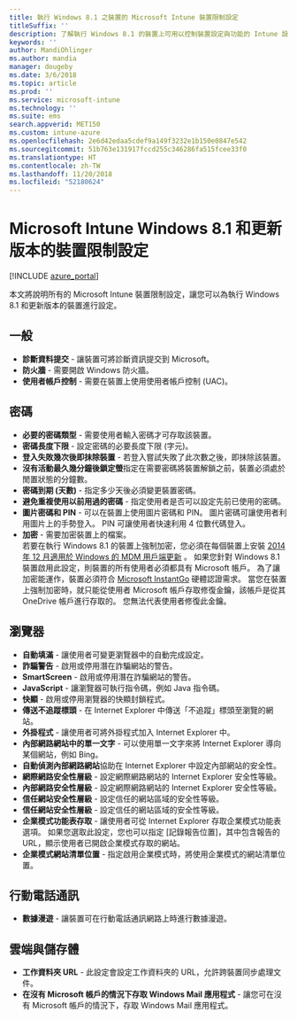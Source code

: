 ```yaml
---
title: 執行 Windows 8.1 之裝置的 Microsoft Intune 裝置限制設定
titleSuffix: ''
description: 了解執行 Windows 8.1 的裝置上可用以控制裝置設定與功能的 Intune 設定。
keywords: ''
author: MandiOhlinger
ms.author: mandia
manager: dougeby
ms.date: 3/6/2018
ms.topic: article
ms.prod: ''
ms.service: microsoft-intune
ms.technology: ''
ms.suite: ems
search.appverid: MET150
ms.custom: intune-azure
ms.openlocfilehash: 2e6d42edaa5cdef9a149f3232e1b150e0847e542
ms.sourcegitcommit: 51b763e131917fccd255c346286fa515fcee33f0
ms.translationtype: HT
ms.contentlocale: zh-TW
ms.lasthandoff: 11/20/2018
ms.locfileid: "52180624"
---
```

# <a name="microsoft-intune-windows-81-and-later-device-restriction-settings"></a>Microsoft Intune Windows 8.1 和更新版本的裝置限制設定

[!INCLUDE [azure_portal](./includes/azure_portal.md)]

本文將說明所有的 Microsoft Intune 裝置限制設定，讓您可以為執行 Windows 8.1 和更新版本的裝置進行設定。


## <a name="general"></a>一般

-   **診斷資料提交** - 讓裝置可將診斷資訊提交到 Microsoft。
-   **防火牆** - 需要開啟 Windows 防火牆。
-   **使用者帳戶控制** - 需要在裝置上使用使用者帳戶控制 (UAC)。

## <a name="password"></a>密碼
-   **必要的密碼類型** - 需要使用者輸入密碼才可存取該裝置。
-   **密碼長度下限** - 設定密碼的必要長度下限 (字元)。
-   **登入失敗幾次後即抹除裝置** - 若登入嘗試失敗了此次數之後，即抹除該裝置。
-   **沒有活動最久幾分鐘後鎖定螢**指定在需要密碼將裝置解鎖之前，裝置必須處於閒置狀態的分鐘數。
-   **密碼到期 (天數)** - 指定多少天後必須變更裝置密碼。
-   **避免重複使用以前用過的密碼** - 指定使用者是否可以設定先前已使用的密碼。
-   **圖片密碼和 PIN** - 可以在裝置上使用圖片密碼和 PIN。 圖片密碼可讓使用者利用圖片上的手勢登入。 PIN 可讓使用者快速利用 4 位數代碼登入。
-   **加密** - 需要加密裝置上的檔案。<br>若要在執行 Windows 8.1 的裝置上強制加密，您必須在每個裝置上安裝 [2014 年 12 月適用於 Windows 的 MDM 用戶端更新](https://support.microsoft.com/kb/3013816) 。
如果您針對 Windows 8.1 裝置啟用此設定，則裝置的所有使用者必須都具有 Microsoft 帳戶。
為了讓加密能運作，裝置必須符合 [Microsoft InstantGo](https://blogs.windows.com/windowsexperience/2014/06/19/instantgo-a-better-way-to-sleep/#IBHULcTfI4PokO8X.97) 硬體認證需求。
當您在裝置上強制加密時，就只能從使用者 Microsoft 帳戶存取修復金鑰，該帳戶是從其 OneDrive 帳戶進行存取的。 您無法代表使用者修復此金鑰。     



## <a name="browser"></a>瀏覽器
-   **自動填滿** - 讓使用者可變更瀏覽器中的自動完成設定。
-   **詐騙警告** - 啟用或停用潛在詐騙網站的警告。
-   **SmartScreen** - 啟用或停用潛在詐騙網站的警告。
-   **JavaScript** - 讓瀏覽器可執行指令碼，例如 Java 指令碼。
-   **快顯** - 啟用或停用瀏覽器的快顯封鎖程式。
-   **傳送不追蹤標頭** - 在 Internet Explorer 中傳送「不追蹤」標頭至瀏覽的網站。
-   **外掛程式** - 讓使用者可將外掛程式加入 Internet Explorer 中。
-   **內部網路網站中的單一文字** - 可以使用單一文字來將 Internet Explorer 導向某個網站，例如 Bing。
-   **自動偵測內部網路網站**協助在 Internet Explorer 中設定內部網站的安全性。
-   **網際網路安全性層級** - 設定網際網路網站的 Internet Explorer 安全性等級。
-   **內部網路安全性層級** - 設定網際網路網站的 Internet Explorer 安全性等級。
-   **信任網站安全性層級** - 設定信任的網站區域的安全性等級。
-   **信任網站安全性層級** - 設定信任的網站區域的安全性等級。
-   **企業模式功能表存取** - 讓使用者可從 Internet Explorer 存取企業模式功能表選項。
如果您選取此設定，您也可以指定 [記錄報告位置]，其中包含報告的 URL，顯示使用者已開啟企業模式存取的網站。
-   **企業模式網站清單位置** - 指定啟用企業模式時，將使用企業模式的網站清單位置。

## <a name="cellular"></a>行動電話通訊
-   **數據漫遊** - 讓裝置可在行動電話通訊網路上時進行數據漫遊。

## <a name="cloud-and-storage"></a>雲端與儲存體
-   **工作資料夾 URL** - 此設定會設定工作資料夾的 URL，允許跨裝置同步處理文件。
-   **在沒有 Microsoft 帳戶的情況下存取 Windows Mail 應用程式** - 讓您可在沒有 Microsoft 帳戶的情況下，存取 Windows Mail 應用程式。    
